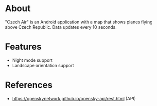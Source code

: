 # About
"Czech Air" is an Android application with a map that shows planes flying above Czech Republic. Data updates every 10 seconds.

# Features
- Night mode support
- Landscape orientation support

# References
- https://openskynetwork.github.io/opensky-api/rest.html (API)
